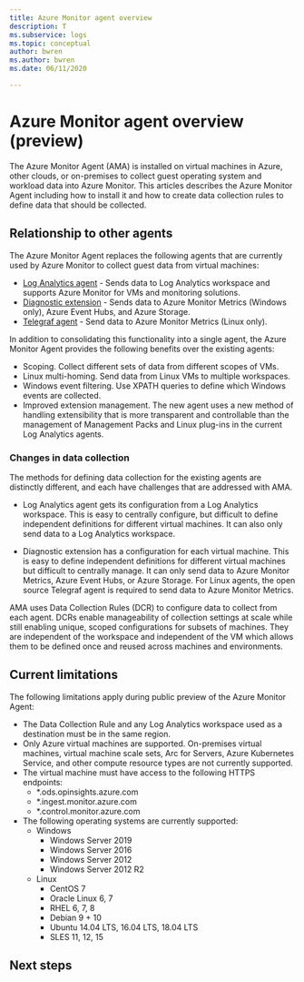```yaml
---
title: Azure Monitor agent overview
description: T
ms.subservice: logs
ms.topic: conceptual
author: bwren
ms.author: bwren
ms.date: 06/11/2020

---
```


# Azure Monitor agent overview (preview)
The Azure Monitor Agent (AMA) is installed on virtual machines in Azure, other clouds, or on-premises to collect guest operating system and workload data into Azure Monitor. This articles describes the Azure Monitor Agent including how to install it and how to create data collection rules to define data that should be collected.


## Relationship to other agents
The Azure Monitor Agent replaces the following agents that are currently used by Azure Monitor to collect guest data from virtual machines:

- [Log Analytics agent](log-analytics-agent.md) - Sends data to Log Analytics workspace and supports Azure Monitor for VMs and monitoring solutions.
- [Diagnostic extension](diagnostics-extension-overview.md) - Sends data to Azure Monitor Metrics (Windows only), Azure Event Hubs, and Azure Storage.
- [Telegraf agent](collect-custom-metrics-linux-telegraf.md) - Send data to Azure Monitor Metrics (Linux only).

In addition to consolidating this functionality into a single agent, the Azure Monitor Agent provides the following benefits over the existing agents:

- Scoping. Collect different sets of data from different scopes of VMs.  
- Linux multi-homing. Send data from Linux VMs to multiple workspaces.
- Windows event filtering. Use XPATH queries to define which Windows events are collected.
- Improved extension management. The new agent uses a new method of handling extensibility that is more transparent and controllable than the management of Management Packs and Linux plug-ins in the current Log Analytics agents.

### Changes in data collection
The methods for defining data collection for the existing agents are distinctly different, and each have challenges that are addressed with AMA.

- Log Analytics agent gets its configuration from a Log Analytics workspace. This is easy to centrally configure, but difficult to define independent definitions for different virtual machines. It can also only send data to a Log Analytics workspace.

- Diagnostic extension has a configuration for each virtual machine. This is easy to define independent definitions for different virtual machines but difficult to centrally manage. It can only send data to Azure Monitor Metrics, Azure Event Hubs, or Azure Storage. For Linux agents, the open source Telegraf agent is required to send data to Azure Monitor Metrics.

AMA uses Data Collection Rules (DCR) to configure data to collect from each agent. DCRs enable manageability of collection settings at scale while still enabling unique, scoped configurations for subsets of machines. They are independent of the workspace and independent of the VM which allows them to be defined once and reused across machines and environments.


## Current limitations
The following limitations apply during public preview of the Azure Monitor Agent:

- The Data Collection Rule and any Log Analytics workspace used as a destination must be in the same region.
- Only Azure virtual machines are supported. On-premises virtual machines, virtual machine scale sets, Arc for Servers, Azure Kubernetes Service, and other compute resource types are not currently supported.
- The virtual machine must have access to the following HTTPS endpoints:
  - *.ods.opinsights.azure.com
  - *.ingest.monitor.azure.com
  - *.control.monitor.azure.com
- The following operating systems are currently supported:
  - Windows 
    - Windows Server 2019
    - Windows Server 2016
    - Windows Server 2012
    - Windows Server 2012 R2
  - Linux
    - CentOS 7
    - Oracle Linux 6, 7
    - RHEL 6, 7, 8
    - Debian 9 + 10
    - Ubuntu 14.04 LTS, 16.04 LTS, 18.04 LTS
    - SLES 11, 12, 15
 



## Next steps

